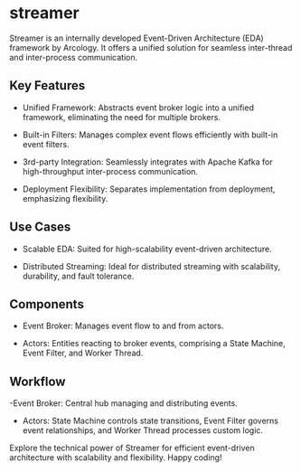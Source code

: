 # streamer

Streamer is an internally developed Event-Driven Architecture (EDA) framework by Arcology. It offers a unified solution for seamless inter-thread and inter-process communication. 

## Key Features
- Unified Framework: Abstracts event broker logic into a unified framework, eliminating the need for multiple brokers.

- Built-in Filters: Manages complex event flows efficiently with built-in event filters.

- 3rd-party Integration: Seamlessly integrates with Apache Kafka for high-throughput inter-process communication.

- Deployment Flexibility: Separates implementation from deployment, emphasizing flexibility.

## Use Cases

- Scalable EDA: Suited for high-scalability event-driven architecture.

- Distributed Streaming: Ideal for distributed streaming with scalability, durability, and fault tolerance.

## Components
- Event Broker: Manages event flow to and from actors.

- Actors: Entities reacting to broker events, comprising a State Machine, Event Filter, and Worker Thread.

## Workflow

-Event Broker: Central hub managing and distributing events.

- Actors: State Machine controls state transitions, Event Filter governs event relationships, and Worker Thread processes custom logic.

Explore the technical power of Streamer for efficient event-driven architecture with scalability and flexibility. Happy coding!


